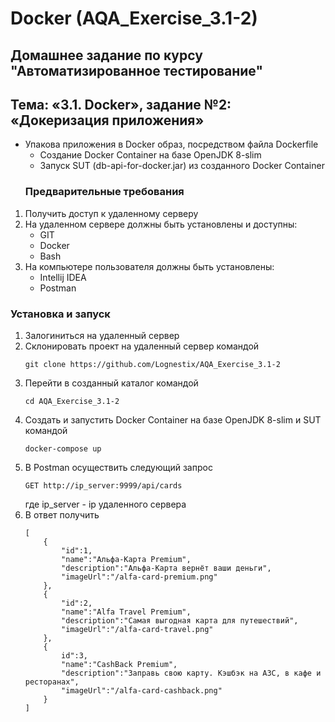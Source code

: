 # Docker (AQA_Exercise_3.1-2)
## Домашнее задание по курсу "Автоматизированное тестирование"
## Тема: «3.1. Docker», задание №2: «Докеризация приложения»
- Упакова приложения в Docker образ, посредством файла Dockerfile
	- Создание Docker Container на базе OpenJDK 8-slim	
	- Запуск SUT (db-api-for-docker.jar) из созданного Docker Container
	### Предварительные требования
1. Получить доступ к удаленному серверу
1. На удаленном сервере должны быть установлены и доступны:
	- GIT
	- Docker	
	- Bash
1. На компьютере пользователя должны быть установлены:
	- Intellij IDEA
	- Postman	
### Установка и запуск
1. Залогиниться на удаленный сервер
1. Склонировать проект на удаленный сервер командой
	```
	git clone https://github.com/Lognestix/AQA_Exercise_3.1-2
	```
1. Перейти в созданный каталог командой
	```
	cd AQA_Exercise_3.1-2
	```
1. Создать и запустить Docker Container на базе OpenJDK 8-slim и SUT командой
	```
	docker-compose up
	```
1. В Postman осуществить следующий запрос
	```
	GET http://ip_server:9999/api/cards
	```
	где ip_server - ip удаленного сервера
1. В ответ получить
	```
	[ 
		{ 
			"id":1,
			"name":"Альфа-Карта Premium",
			"description":"Альфа-Карта вернёт ваши деньги",
			"imageUrl":"/alfa-card-premium.png"
		},
		{ 
			"id":2,
			"name":"Alfa Travel Premium",
			"description":"Самая выгодная карта для путешествий",
			"imageUrl":"/alfa-card-travel.png"
		},
		{ 
			id":3,
			"name":"CashBack Premium",
			"description":"Заправь свою карту. Кэшбэк на АЗС, в кафе и ресторанах",
			"imageUrl":"/alfa-card-cashback.png"
		}
	]
	```